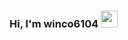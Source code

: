 ### Hi, I'm winco6104 <img src="https://media.giphy.com/media/hvRJCLFzcasrR4ia7z/giphy.gif" width="27px">
